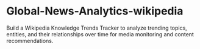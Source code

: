 # Global-News-Analytics-wikipedia
Build a Wikipedia Knowledge Trends Tracker to analyze trending topics, entities, and their relationships over time for media monitoring and content recommendations.
